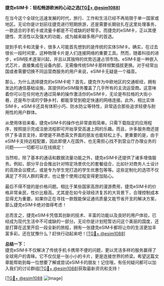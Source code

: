 **捷克eSIM卡：轻松畅游欧洲的心动之选[[TG💪+ @esim1088](https://t.me/s/esim1088)]**

在当今这个全球化迅速发展的时代，旅行、工作和生活已经不再局限于单一国家或地区。无论你是计划前往捷克进行短期旅游，还是需要长期驻扎在这里处理事务，一款适合的手机卡或流量卡都是不可或缺的好帮手。而捷克的eSIM卡，正以其便捷性、灵活性以及强大的功能，成为越来越多用户的首选。

提到手机卡和流量卡，很多人可能首先想到的是传统的实体SIM卡。确实，在过去很长一段时间里，这种物理卡片是人们连接网络的重要工具。然而，随着科技的进步，eSIM技术逐渐兴起，并且以其独特的优势迅速占领市场。eSIM卡是一种嵌入式芯片，直接集成在设备内部，无需像传统SIM卡那样频繁插拔更换。对于经常出国或者需要切换不同运营商服务的用户来说，eSIM卡无疑是一个福音。

那么，为什么选择捷克的eSIM卡呢？首先，捷克作为中欧地区的交通枢纽，拥有发达的通信基础设施，其提供的eSIM服务覆盖了几乎所有的主流运营商。这意味着你可以在任何地方通过简单的操作激活你的eSIM卡，无论是布拉格的大街小巷，还是布尔诺的宁静乡村，都能享受到稳定快速的网络连接。此外，相比实体SIM卡，eSIM卡还具有体积小巧、防水防尘等特性，非常适合那些追求轻便与耐用性的用户群体。

从使用体验来看，捷克eSIM卡的操作也非常直观简单。只需下载指定的应用程序，按照提示完成注册流程即可开始享受高速上网的乐趣。而且，许多服务商还提供了多语言支持，即使是不熟悉英文界面的朋友也能轻松上手。更重要的是，由于eSIM卡支持远程配置，因此即便人在国外，也无需担心找不到营业厅办理业务的问题——一切都可以在线搞定！

当然啦，除了基本的通话和数据流量功能之外，捷克eSIM卡还提供了诸多增值服务。例如，部分平台会推出针对特定场景优化的套餐组合，比如针对商务人士设计的高效会议模式，或是专为学生党打造的学生优惠包等等。这些定制化的选项不仅满足了不同人群的需求，也让整个使用过程变得更加贴心。

最后不得不提的是价格问题。相比于某些国家高昂的漫游费用，捷克eSIM卡的价格非常亲民，性价比极高。尤其是在如今全球经济复苏的大背景下，合理控制成本显得尤为重要。如果你正在寻找一款既能保证通讯质量又能节省开支的解决方案，那么捷克eSIM卡绝对值得考虑！

总而言之，捷克eSIM卡凭借其创新的技术、丰富的功能以及良好的用户体验，已经成为现代生活中不可或缺的一部分。无论你是计划短暂访问这个美丽的国度，还是打算在这里开启一段全新的旅程，拥有一张捷克eSIM卡都将让你的生活更加丰富多彩。还在犹豫什么？赶快行动起来吧！[[TG💪+ @esim1088](https://t.me/s/esim1088)]

**总结一下：**  
捷克eSIM卡不仅解决了传统手机卡携带不便的问题，更以灵活多样的服务赢得了全球用户的青睐。它不仅仅是一张小小的卡片，更是连接世界的桥梁。希望这篇文章能帮助到每一位想要了解或尝试eSIM卡的朋友！记住哦，有任何疑问都可以加入我们的讨论群组[[TG💪+ @esim1088](https://t.me/s/esim1088)]获取最新资讯和支持！

[[TG💪+ @esim1088](https://t.me/s/esim1088) ![Image](https://i.postimg.cc/4NQfJmqS/Snipaste-2025-05-13-00-14-12.png)]